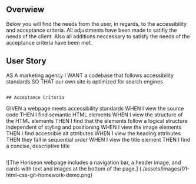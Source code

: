 ## Overwiew

Below you will find the needs from the user, in regards, to the accessibility and acceptance criteria.
All adjustments have been made to satifiy the needs of the client.
Also all additions neccessary to satisfy the needs of the acceptance criteria have been met.

## User Story

AS A marketing agency
I WANT a codebase that follows accessibility standards
SO THAT our own site is optimized for search engines

```

## Acceptance Criteria

```

GIVEN a webpage meets accessibility standards
WHEN I view the source code
THEN I find semantic HTML elements
WHEN I view the structure of the HTML elements
THEN I find that the elements follow a logical structure independent of styling and positioning
WHEN I view the image elements
THEN I find accessible alt attributes
WHEN I view the heading attributes
THEN they fall in sequential order
WHEN I view the title element
THEN I find a concise, descriptive title

```

```

![The Horiseon webpage includes a navigation bar, a header image, and cards with text and images at the bottom of the page.] (./assets/images/01-html-css-git-homework-demo.png)
